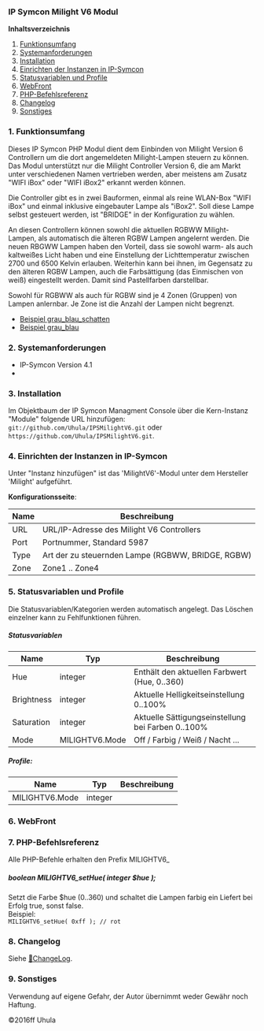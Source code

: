 ### IP Symcon Milight V6 Modul

**Inhaltsverzeichnis**

1. [Funktionsumfang](#1-funktionsumfang)
2. [Systemanforderungen](#2-systemanforderungen)
3. [Installation](#3-installation)
4. [Einrichten der Instanzen in IP-Symcon](#4-einrichten-der-instanzen-in-ip-symcon)
5. [Statusvariablen und Profile](#5-statusvariablen-und-profile)
6. [WebFront](#6-webfront)
7. [PHP-Befehlsreferenz](#7-php-befehlsreferenz)
8. [Changelog](#8-changelog)
9. [Sonstiges](#9-sonstiges)


### 1. Funktionsumfang
Dieses IP Symcon PHP Modul dient dem Einbinden von Milight Version 6 Controllern
um die dort angemeldeten Milight-Lampen steuern zu können. Das Modul unterstützt
nur die Milight Controller Version 6, die am Markt unter verschiedenen Namen
vertrieben werden, aber meistens am Zusatz "WIFI iBox" oder "WIFI iBox2" erkannt
werden können.

Die Controller gibt es in zwei Bauformen, einmal als reine WLAN-Box "WIFI iBox" und
einmal inklusive eingebauter Lampe als "iBox2". Soll diese Lampe selbst gesteuert
werden, ist "BRIDGE" in der Konfiguration zu wählen.

An diesen Controllern können sowohl die aktuellen RGBWW Milight-Lampen, als automatisch
die älteren RGBW Lampen angelernt werden. Die neuen RBGWW Lampen haben den Vorteil,
dass sie sowohl warm- als auch kaltweißes Licht haben und eine Einstellung der
Lichttemperatur zwischen 2700 und 6500 Kelvin erlauben. Weiterhin kann bei ihnen,
im Gegensatz zu den älteren RGBW Lampen, auch die Farbsättigung (das Einmischen von weiß)
eingestellt werden. Damit sind Pastellfarben darstellbar.

Sowohl für RGBWW als auch für RGBW sind je 4 Zonen (Gruppen) von Lampen anlernbar.
Je Zone ist die Anzahl der Lampen nicht begrenzt.


* [Beispiel grau_blau_schatten](docs/grau_blau_schatten.png?raw=true "grau_blau_schatten")
* [Beispiel grau_blau](docs/grau_blau.png?raw=true "Beispiel grau_blau")


### 2. Systemanforderungen
* IP-Symcon Version 4.1
*


### 3. Installation
Im Objektbaum der IP Symcon Managment Console über die Kern-Instanz "Module" folgende URL hinzufügen:
`git://github.com/Uhula/IPSMilightV6.git` oder `https://github.com/Uhula/IPSMilightV6.git`.


### 4. Einrichten der Instanzen in IP-Symcon

Unter "Instanz hinzufügen" ist das 'MilightV6'-Modul unter dem Hersteller 'Milight' aufgeführt.  

__Konfigurationsseite__:

Name          | Beschreibung
------------- | ---------------------------------
URL           | URL/IP-Adresse des Milight V6 Controllers
Port          | Portnummer, Standard 5987
Type          | Art der zu steuernden Lampe (RGBWW, BRIDGE, RGBW)
Zone          | Zone1 .. Zone4


### 5. Statusvariablen und Profile

Die Statusvariablen/Kategorien werden automatisch angelegt. Das Löschen einzelner kann zu Fehlfunktionen führen.

##### Statusvariablen

Name          | Typ            | Beschreibung
------------- | -------------- | ---------------------------------
Hue           | integer        | Enthält den aktuellen Farbwert (Hue, 0..360)
Brightness    | integer        | Aktuelle Helligkeitseinstellung 0..100%
Saturation    | integer        | Aktuelle Sättigungseinstellung bei Farben 0..100%
Mode          | MILIGHTV6.Mode | Off / Farbig / Weiß / Nacht ...

##### Profile:

Name           | Typ         | Beschreibung
-------------- | ----------- | ---------------------------------
MILIGHTV6.Mode | integer     | 

### 6. WebFront


### 7. PHP-Befehlsreferenz

Alle PHP-Befehle erhalten den Prefix MILIGHTV6_

##### boolean MILIGHTV6_setHue( integer $hue );  
Setzt die Farbe $hue (0..360) und schaltet die Lampen farbig ein 
Liefert bei Erfolg true, sonst false.  
Beispiel:  
`MILIGHTV6_setHue( 0xff ); // rot`



### 8. Changelog
Siehe [:link:ChangeLog](./CHANGELOG.md).

### 9. Sonstiges
Verwendung auf eigene Gefahr, der Autor übernimmt weder Gewähr noch Haftung.

:copyright:2016ff Uhula
